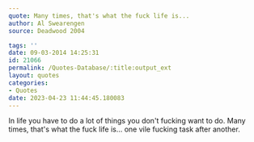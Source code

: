```yaml
---
quote: Many times, that's what the fuck life is...
author: Al Swearengen
source: Deadwood 2004

tags: ''
date: 09-03-2014 14:25:31
id: 21066
permalink: /Quotes-Database/:title:output_ext
layout: quotes
categories:
- Quotes
date: 2023-04-23 11:44:45.180083
---
```

In life you have to do a lot of things you don't fucking want to do. Many times, that's what the fuck life is... one vile fucking task after another.